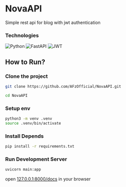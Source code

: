# NovaAPI

Simple rest api for blog with jwt authentication

### Technologies
![Python](https://img.shields.io/badge/Python-FFD43B?style=for-the-badge&logo=python&logoColor=blue) ![FastAPI](https://img.shields.io/badge/fastapi-109989?style=for-the-badge&logo=FASTAPI&logoColor=white) ![JWT](https://img.shields.io/badge/JWT-000000?style=for-the-badge&logo=JSON%20web%20tokens&logoColor=white)

## How to Run?
### Clone the project
```bash
git clone https://github.com/AFzOfficial/NovaAPI.git

cd NovaAPI
```

### Setup env
```bash
python3 -m venv .venv
source .venv/bin/activate
```
### Install Depends
```bash
pip install -r requirements.txt
```
### Run Development Server
```bash
uvicorn main:app
```
open [127.0.0.1:8000/docs](http://127.0.0.1:8000/docs) in your browser
